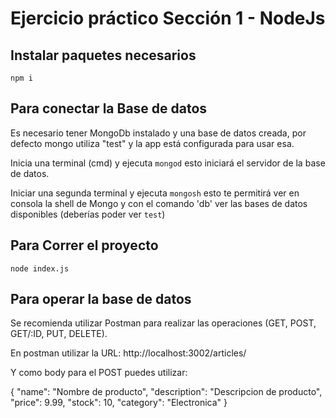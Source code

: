 # Ejercicio práctico Sección 1 - NodeJs
## Instalar paquetes necesarios

`npm i`

## Para conectar la Base de datos

Es necesario tener MongoDb instalado y una base de datos creada, por defecto mongo utiliza "test" y la app está configurada para usar esa.

Inicia una terminal (cmd) y ejecuta `mongod` esto iniciará el servidor de la base de datos.

Iniciar una segunda terminal y ejecuta `mongosh` esto te permitirá ver en consola la shell de Mongo y con el comando 'db' ver las bases de datos disponibles (deberías poder ver `test`)

## Para Correr el proyecto

`node index.js`

## Para operar la base de datos

Se recomienda utilizar Postman para realizar las operaciones (GET, POST, GET/:ID, PUT, DELETE).

En postman utilizar la URL: http://localhost:3002/articles/

Y como body para el POST puedes utilizar:

{
  "name": "Nombre de producto",
  "description": "Descripcion de producto",
  "price": 9.99, 
  "stock": 10, 
  "category": "Electronica" 
}


